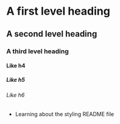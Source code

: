 # A first level heading
## A second level heading
### A third level heading
#### Like h4
##### Like h5
###### Like h6
- Learning about the styling README file
